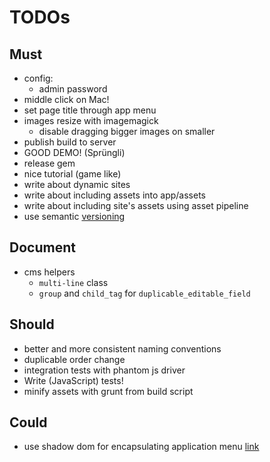 # TODOs

## Must
- config:
	- admin password
- middle click on Mac!
- set page title through app menu
- images resize with imagemagick
	- disable dragging bigger images on smaller
- publish build to server
- GOOD DEMO! (Sprüngli)
- release gem
- nice tutorial (game like)
- write about dynamic sites
- write about including assets into app/assets
- write about including site's assets using asset pipeline
- use semantic [versioning](http://semver.org/)

## Document
- cms helpers
	- `multi-line` class
	- `group` and `child_tag` for `duplicable_editable_field`

## Should
- better and more consistent naming conventions
- duplicable order change
- integration tests with phantom js driver
- Write (JavaScript) tests!
- minify assets with grunt from build script

## Could
- use shadow dom for encapsulating application menu [link](http://www.html5rocks.com/en/tutorials/webcomponents/shadowdom/)
